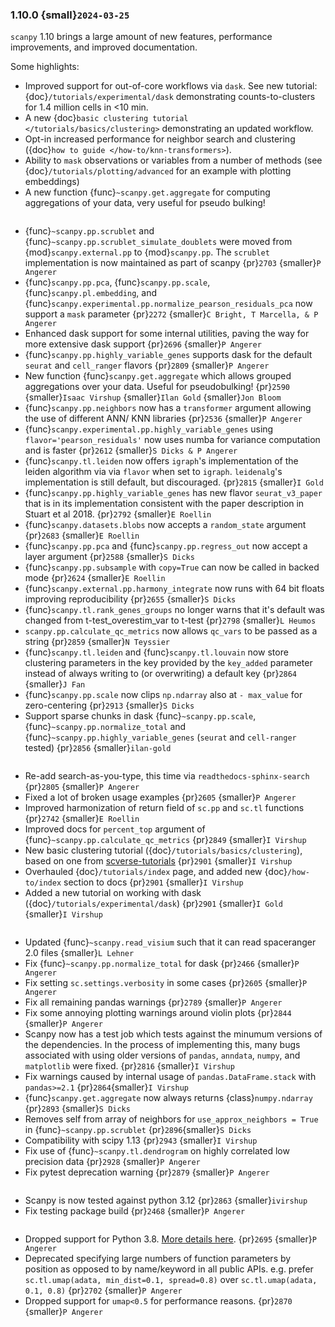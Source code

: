 ### 1.10.0 {small}`2024-03-25`

`scanpy` 1.10 brings a large amount of new features, performance improvements, and improved documentation.

Some highlights:

* Improved support for out-of-core workflows via `dask`. See new tutorial: {doc}`/tutorials/experimental/dask` demonstrating counts-to-clusters for 1.4 million cells in <10 min.
* A new {doc}`basic clustering tutorial </tutorials/basics/clustering>` demonstrating an updated workflow.
* Opt-in increased performance for neighbor search and clustering ({doc}`how to guide </how-to/knn-transformers>`).
* Ability to `mask` observations or variables from a number of methods (see {doc}`/tutorials/plotting/advanced` for an example with plotting embeddings)
* A new function {func}`~scanpy.get.aggregate` for computing aggregations of your data, very useful for pseudo bulking!

```{rubric} Features
```

* {func}`~scanpy.pp.scrublet` and {func}`~scanpy.pp.scrublet_simulate_doublets` were moved from {mod}`scanpy.external.pp` to {mod}`scanpy.pp`. The `scrublet` implementation is now maintained as part of scanpy {pr}`2703` {smaller}`P Angerer`
* {func}`scanpy.pp.pca`, {func}`scanpy.pp.scale`, {func}`scanpy.pl.embedding`, and {func}`scanpy.experimental.pp.normalize_pearson_residuals_pca` now support a `mask` parameter {pr}`2272` {smaller}`C Bright, T Marcella, & P Angerer`
* Enhanced dask support for some internal utilities, paving the way for more extensive dask support {pr}`2696` {smaller}`P Angerer`
* {func}`scanpy.pp.highly_variable_genes` supports dask for the default `seurat` and `cell_ranger` flavors {pr}`2809` {smaller}`P Angerer`
* New function {func}`scanpy.get.aggregate` which allows grouped aggregations over your data. Useful for pseudobulking! {pr}`2590` {smaller}`Isaac Virshup` {smaller}`Ilan Gold` {smaller}`Jon Bloom`
* {func}`scanpy.pp.neighbors` now has a `transformer` argument allowing the use of different ANN/ KNN libraries {pr}`2536` {smaller}`P Angerer`
* {func}`scanpy.experimental.pp.highly_variable_genes` using `flavor='pearson_residuals'` now uses numba for variance computation and is faster {pr}`2612` {smaller}`S Dicks & P Angerer`
* {func}`scanpy.tl.leiden` now offers `igraph`'s implementation of the leiden algorithm via  via `flavor` when set to `igraph`. `leidenalg`'s implementation is still default, but discouraged.  {pr}`2815` {smaller}`I Gold`
* {func}`scanpy.pp.highly_variable_genes` has new flavor `seurat_v3_paper` that is in its implementation consistent with the paper description in Stuart et al 2018. {pr}`2792` {smaller}`E Roellin`
* {func}`scanpy.datasets.blobs` now accepts a `random_state` argument {pr}`2683` {smaller}`E Roellin`
* {func}`scanpy.pp.pca` and {func}`scanpy.pp.regress_out` now accept a layer argument {pr}`2588` {smaller}`S Dicks`
* {func}`scanpy.pp.subsample` with `copy=True` can now be called in backed mode {pr}`2624` {smaller}`E Roellin`
* {func}`scanpy.external.pp.harmony_integrate` now runs with 64 bit floats improving reproducibility {pr}`2655` {smaller}`S Dicks`
* {func}`scanpy.tl.rank_genes_groups` no longer warns that it's default was changed from t-test_overestim_var to t-test {pr}`2798` {smaller}`L Heumos`
* `scanpy.pp.calculate_qc_metrics` now allows `qc_vars` to be passed as a string {pr}`2859` {smaller}`N Teyssier`
* {func}`scanpy.tl.leiden` and {func}`scanpy.tl.louvain` now store clustering parameters in the key provided by the `key_added` parameter instead of always writing to (or overwriting) a default key {pr}`2864` {smaller}`J Fan`
* {func}`scanpy.pp.scale` now clips `np.ndarray` also at `- max_value` for zero-centering {pr}`2913` {smaller}`S Dicks`
* Support sparse chunks in dask {func}`~scanpy.pp.scale`, {func}`~scanpy.pp.normalize_total` and {func}`~scanpy.pp.highly_variable_genes` (`seurat` and `cell-ranger` tested) {pr}`2856` {smaller}`ilan-gold`

```{rubric} Docs
```

* Re-add search-as-you-type, this time via `readthedocs-sphinx-search` {pr}`2805` {smaller}`P Angerer`
* Fixed a lot of broken usage examples {pr}`2605` {smaller}`P Angerer`
* Improved harmonization of return field of `sc.pp` and `sc.tl` functions {pr}`2742` {smaller}`E Roellin`
* Improved docs for `percent_top` argument of {func}`~scanpy.pp.calculate_qc_metrics` {pr}`2849` {smaller}`I Virshup`
* New basic clustering tutorial ({doc}`/tutorials/basics/clustering`), based on one from [scverse-tutorials](https://scverse-tutorials.readthedocs.io/en/latest/notebooks/basic-scrna-tutorial.html) {pr}`2901` {smaller}`I Virshup`
* Overhauled {doc}`/tutorials/index` page, and added new {doc}`/how-to/index` section to docs {pr}`2901` {smaller}`I Virshup`
* Added a new tutorial on working with dask ({doc}`/tutorials/experimental/dask`) {pr}`2901` {smaller}`I Gold` {smaller}`I Virshup`

```{rubric} Bug fixes
```

* Updated {func}`~scanpy.read_visium` such that it can read spaceranger 2.0 files {smaller}`L Lehner`
* Fix {func}`~scanpy.pp.normalize_total` for dask {pr}`2466` {smaller}`P Angerer`
* Fix setting `sc.settings.verbosity` in some cases {pr}`2605` {smaller}`P Angerer`
* Fix all remaining pandas warnings {pr}`2789` {smaller}`P Angerer`
* Fix some annoying plotting warnings around violin plots {pr}`2844` {smaller}`P Angerer`
* Scanpy now has a test job which tests against the minumum versions of the dependencies. In the process of implementing this, many bugs associated with using older versions of `pandas`, `anndata`, `numpy`, and `matplotlib` were fixed. {pr}`2816` {smaller}`I Virshup`
* Fix warnings caused by internal usage of `pandas.DataFrame.stack` with `pandas>=2.1` {pr}`2864`{smaller}`I Virshup`
* {func}`scanpy.get.aggregate` now always returns {class}`numpy.ndarray` {pr}`2893` {smaller}`S Dicks`
* Removes self from array of neighbors for `use_approx_neighbors = True` in {func}`~scanpy.pp.scrublet` {pr}`2896`{smaller}`S Dicks`
* Compatibility with scipy 1.13 {pr}`2943` {smaller}`I Virshup`
* Fix use of {func}`~scanpy.tl.dendrogram` on highly correlated low precision data {pr}`2928` {smaller}`P Angerer`
* Fix pytest deprecation warning {pr}`2879` {smaller}`P Angerer`


```{rubric} Development
```

* Scanpy is now tested against python 3.12 {pr}`2863` {smaller}`ivirshup`
* Fix testing package build {pr}`2468` {smaller}`P Angerer`

```{rubric} Deprecations
```

* Dropped support for Python 3.8. [More details here](https://numpy.org/neps/nep-0029-deprecation_policy.html). {pr}`2695` {smaller}`P Angerer`
* Deprecated specifying large numbers of function parameters by position as opposed to by name/keyword in all public APIs.
  e.g. prefer `sc.tl.umap(adata, min_dist=0.1, spread=0.8)` over `sc.tl.umap(adata, 0.1, 0.8)` {pr}`2702` {smaller}`P Angerer`
* Dropped support for `umap<0.5` for performance reasons. {pr}`2870` {smaller}`P Angerer`

